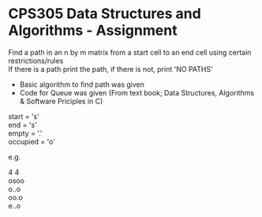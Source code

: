 # CPS305 Data Structures and Algorithms - Assignment

Find a path in an n by m matrix from a start cell to an end cell using certain restrictions/rules <br />
  If there is a path print the path, if there is not, print 'NO PATHS'
- Basic algorithm to find path was given
- Code for Queue was given (From text book; Data Structures, Algorithms & Software Priciples in C)

start = 's' <br />
end = 's' <br />
empty = '.' <br />
occupied = 'o' <br />


e.g.

4 4 <br />
osoo <br />
o..o <br />
oo.o <br />
e..o <br />
